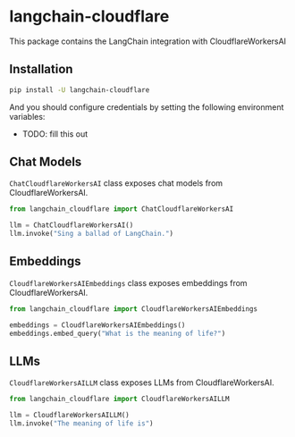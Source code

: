 # langchain-cloudflare

This package contains the LangChain integration with CloudflareWorkersAI

## Installation

```bash
pip install -U langchain-cloudflare
```

And you should configure credentials by setting the following environment variables:

* TODO: fill this out

## Chat Models

`ChatCloudflareWorkersAI` class exposes chat models from CloudflareWorkersAI.

```python
from langchain_cloudflare import ChatCloudflareWorkersAI

llm = ChatCloudflareWorkersAI()
llm.invoke("Sing a ballad of LangChain.")
```

## Embeddings

`CloudflareWorkersAIEmbeddings` class exposes embeddings from CloudflareWorkersAI.

```python
from langchain_cloudflare import CloudflareWorkersAIEmbeddings

embeddings = CloudflareWorkersAIEmbeddings()
embeddings.embed_query("What is the meaning of life?")
```

## LLMs
`CloudflareWorkersAILLM` class exposes LLMs from CloudflareWorkersAI.

```python
from langchain_cloudflare import CloudflareWorkersAILLM

llm = CloudflareWorkersAILLM()
llm.invoke("The meaning of life is")
```
